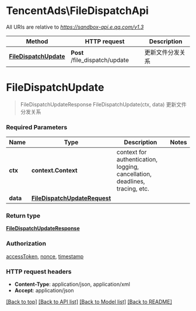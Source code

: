 # TencentAds\FileDispatchApi

All URIs are relative to *https://sandbox-api.e.qq.com/v1.3*

Method | HTTP request | Description
------------- | ------------- | -------------
[**FileDispatchUpdate**](FileDispatchApi.md#FileDispatchUpdate) | **Post** /file_dispatch/update | 更新文件分发关系


# **FileDispatchUpdate**
> FileDispatchUpdateResponse FileDispatchUpdate(ctx, data)
更新文件分发关系

### Required Parameters

Name | Type | Description  | Notes
------------- | ------------- | ------------- | -------------
 **ctx** | **context.Context** | context for authentication, logging, cancellation, deadlines, tracing, etc.
  **data** | [**FileDispatchUpdateRequest**](FileDispatchUpdateRequest.md)|  | 

### Return type

[**FileDispatchUpdateResponse**](FileDispatchUpdateResponse.md)

### Authorization

[accessToken](../README.md#accessToken), [nonce](../README.md#nonce), [timestamp](../README.md#timestamp)

### HTTP request headers

 - **Content-Type**: application/json, application/xml
 - **Accept**: application/json

[[Back to top]](#) [[Back to API list]](../README.md#documentation-for-api-endpoints) [[Back to Model list]](../README.md#documentation-for-models) [[Back to README]](../README.md)

